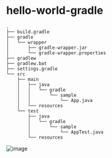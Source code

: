 # hello-world-gradle
```
.
├── build.gradle
├── gradle
│   └── wrapper
│       ├── gradle-wrapper.jar
│       └── gradle-wrapper.properties
├── gradlew
├── gradlew.bat
├── settings.gradle
└── src
    ├── main
    │   ├── java
    │   │   └── gradle
    │   │       └── sample
    │   │           └── App.java
    │   └── resources
    └── test
        ├── java
        │   └── gradle
        │       └── sample
        │           └── AppTest.java
        └── resources
```

![image](https://user-images.githubusercontent.com/55943803/151967819-64dd21ac-6c70-45b1-9c4d-f68169985560.png)
